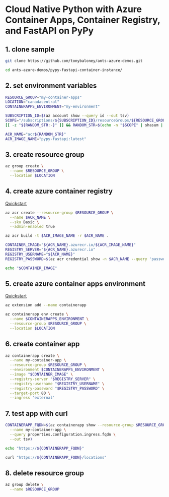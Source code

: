 # Cloud Native Python with Azure Container Apps, Container Registry, and FastAPI on PyPy

## 1. clone sample

```bash
git clone https://github.com/tonybaloney/ants-azure-demos.git

cd ants-azure-demos/pypy-fastapi-container-instance/
```

## 2. set environment variables

```bash
RESOURCE_GROUP="my-container-apps"
LOCATION="canadacentral"
CONTAINERAPPS_ENVIRONMENT="my-environment"

SUBSCRIPTION_ID=$(az account show --query id --out tsv)
SCOPE="/subscriptions/${SUBSCRIPTION_ID}/resourceGroups/${RESOURCE_GROUP}"
[[ -z "${RANDOM_STR:-}" ]] && RANDOM_STR=$(echo -n "$SCOPE" | shasum | head -c 6)

ACR_NAME="acr${RANDOM_STR}"
ACR_IMAGE_NAME="pypy-fastapi:latest"
```

## 3. create resource group

```bash
az group create \
  --name $RESOURCE_GROUP \
  --location $LOCATION
```

## 4. create azure container registry

[Quickstart](https://docs.microsoft.com/en-us/azure/container-registry/container-registry-get-started-azure-cli)

```bash
az acr create --resource-group $RESOURCE_GROUP \
  --name $ACR_NAME \
  --sku Basic \
  --admin-enabled true

az acr build -t $ACR_IMAGE_NAME -r $ACR_NAME .

CONTAINER_IMAGE="${ACR_NAME}.azurecr.io/${ACR_IMAGE_NAME}"
REGISTRY_SERVER="${ACR_NAME}.azurecr.io"
REGISTRY_USERNAME="${ACR_NAME}"
REGISTRY_PASSWORD=$(az acr credential show -n $ACR_NAME --query 'passwords[0].value' --out tsv)

echo "$CONTAINER_IMAGE"
```

## 5. create azure container apps environment

[Quickstart](https://docs.microsoft.com/en-us/azure/container-apps/get-started-existing-container-image?tabs=bash&pivots=container-apps-private-registry)

```bash
az extension add --name containerapp

az containerapp env create \
  --name $CONTAINERAPPS_ENVIRONMENT \
  --resource-group $RESOURCE_GROUP \
  --location $LOCATION
```

## 6. create container app

```bash
az containerapp create \
  --name my-container-app \
  --resource-group $RESOURCE_GROUP \
  --environment $CONTAINERAPPS_ENVIRONMENT \
  --image "$CONTAINER_IMAGE" \
  --registry-server "$REGISTRY_SERVER" \
  --registry-username "$REGISTRY_USERNAME" \
  --registry-password "$REGISTRY_PASSWORD" \
  --target-port 80 \
  --ingress 'external'
```

## 7. test app with curl

```bash
CONTAINERAPP_FQDN=$(az containerapp show --resource-group $RESOURCE_GROUP \
  --name my-container-app \
  --query properties.configuration.ingress.fqdn \
  --out tsv)

echo "https://${CONTAINERAPP_FQDN}"

curl "https://${CONTAINERAPP_FQDN}/locations"
```

## 8. delete resource group

```bash
az group delete \
  --name $RESOURCE_GROUP
```
